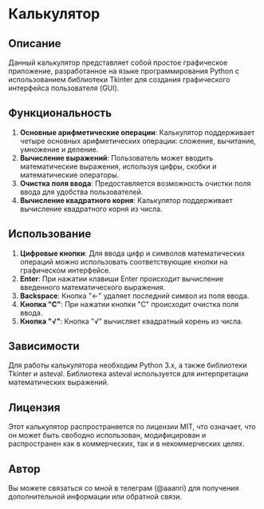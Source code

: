# Калькулятор

## Описание
Данный калькулятор представляет собой простое графическое приложение, разработанное на языке программирования Python с использованием библиотеки Tkinter для создания графического интерфейса пользователя (GUI).

## Функциональность
1. **Основные арифметические операции**: Калькулятор поддерживает четыре основных арифметических операции: сложение, вычитание, умножение и деление.
2. **Вычисление выражений**: Пользователь может вводить математические выражения, используя цифры, скобки и математические операторы.
3. **Очистка поля ввода**: Предоставляется возможность очистки поля ввода для удобства пользователей.
4. **Вычисление квадратного корня**: Калькулятор поддерживает вычисление квадратного корня из числа.

## Использование
1. **Цифровые кнопки**: Для ввода цифр и символов математических операций можно использовать соответствующие кнопки на графическом интерфейсе.
2. **Enter**: При нажатии клавиши Enter происходит вычисление введенного математического выражения.
3. **Backspace**: Кнопка "←" удаляет последний символ из поля ввода.
4. **Кнопка "C"**: При нажатии кнопки "C" происходит очистка поля ввода.
5. **Кнопка "√"**: Кнопка "√" вычисляет квадратный корень из числа.

## Зависимости
Для работы калькулятора необходим Python 3.x, а также библиотеки Tkinter и asteval. Библиотека asteval используется для интерпретации математических выражений.

## Лицензия
Этот калькулятор распространяется по лицензии MIT, что означает, что он может быть свободно использован, модифицирован и распространен как в коммерческих, так и в некоммерческих целях.

## Автор
Вы можете связаться со мной в телеграм (@aaanri) для получения дополнительной информации или обратной связи.

